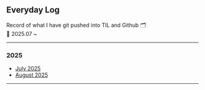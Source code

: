 ## Everyday Log
Record of what I have git pushed into TIL and Github 🗂️   
📅 2025.07 ~ 

---

### 2025

- [July 2025](https://github.com/nancykim99/TIL/blob/2bf439a21990f73ceae2c70fd0fda9f284ead937/everyday_log/2025_july_log.md)
- [August 2025](https://github.com/nancykim99/TIL/blob/2bf439a21990f73ceae2c70fd0fda9f284ead937/everyday_log/2025_august_log.md)

---